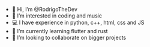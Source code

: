 - 👋 Hi, I’m @RodrigoTheDev
- 👀 I’m interested in coding and music
- 💻 I have experience in python, c++, html, css and JS
- 🌱 I’m currently learning flutter and rust 
- 💞️ I’m looking to collaborate on bigger projects

<!---
RodrigoTheDev/RodrigoTheDev is a ✨ special ✨ repository because its `README.md` (this file) appears on your GitHub profile.
You can click the Preview link to take a look at your changes.
--->

